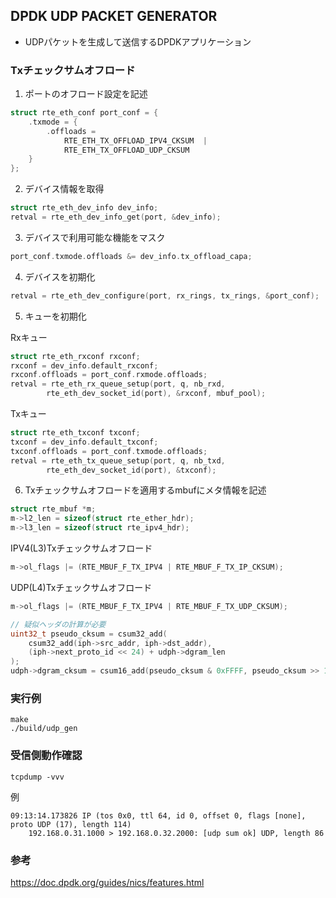 ## DPDK UDP PACKET GENERATOR

- UDPパケットを生成して送信するDPDKアプリケーション

### Txチェックサムオフロード

1. ポートのオフロード設定を記述

```c
struct rte_eth_conf port_conf = {
    .txmode = {
        .offloads =
            RTE_ETH_TX_OFFLOAD_IPV4_CKSUM  |
            RTE_ETH_TX_OFFLOAD_UDP_CKSUM 
    }
};
```

2. デバイス情報を取得

```c
struct rte_eth_dev_info dev_info;
retval = rte_eth_dev_info_get(port, &dev_info);
```

3. デバイスで利用可能な機能をマスク

```c
port_conf.txmode.offloads &= dev_info.tx_offload_capa;
```

4. デバイスを初期化

```c
retval = rte_eth_dev_configure(port, rx_rings, tx_rings, &port_conf);
```

5. キューを初期化

Rxキュー
```c
struct rte_eth_rxconf rxconf;
rxconf = dev_info.default_rxconf;
rxconf.offloads = port_conf.rxmode.offloads;
retval = rte_eth_rx_queue_setup(port, q, nb_rxd,
		rte_eth_dev_socket_id(port), &rxconf, mbuf_pool);
```

Txキュー
```c
struct rte_eth_txconf txconf;
txconf = dev_info.default_txconf;
txconf.offloads = port_conf.txmode.offloads;
retval = rte_eth_tx_queue_setup(port, q, nb_txd,
		rte_eth_dev_socket_id(port), &txconf);
```

6. Txチェックサムオフロードを適用するmbufにメタ情報を記述

```c
struct rte_mbuf *m;
m->l2_len = sizeof(struct rte_ether_hdr);
m->l3_len = sizeof(struct rte_ipv4_hdr);
```

IPV4(L3)Txチェックサムオフロード
```c
m->ol_flags |= (RTE_MBUF_F_TX_IPV4 | RTE_MBUF_F_TX_IP_CKSUM);
```

UDP(L4)Txチェックサムオフロード
```c
m->ol_flags |= (RTE_MBUF_F_TX_IPV4 | RTE_MBUF_F_TX_UDP_CKSUM);

// 疑似ヘッダの計算が必要
uint32_t pseudo_cksum = csum32_add(
	csum32_add(iph->src_addr, iph->dst_addr),
	(iph->next_proto_id << 24) + udph->dgram_len
);
udph->dgram_cksum = csum16_add(pseudo_cksum & 0xFFFF, pseudo_cksum >> 16);
```

### 実行例

```
make
./build/udp_gen
```

### 受信側動作確認

```
tcpdump -vvv
```

例
```
09:13:14.173826 IP (tos 0x0, ttl 64, id 0, offset 0, flags [none], proto UDP (17), length 114)
    192.168.0.31.1000 > 192.168.0.32.2000: [udp sum ok] UDP, length 86
```

### 参考

https://doc.dpdk.org/guides/nics/features.html